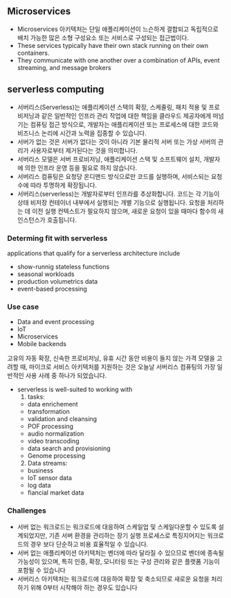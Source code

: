 ## Microservices

- Microservices 아키텍처는 단일 애플리케이션이 느슨하게 결합되고 독립적으로 배치 가능한 많은 소형 구성요소 또는 서비스로 구성되는 접근법이다.
- These services typically have their own stack running on their own containers.
- They communicate with one another over a combination of APIs, event streaming, and message brokers
 
 
 ## serverless computing
 
  - 서버리스(Serverless)는 애플리케이션 스택의 확장, 스케줄링, 패치 적용 및 프로비저닝과 같은 일반적인 인프라 관리 작업에 대한 책임을 클라우드 제공자에게 떠넘기는 컴퓨팅 접근 방식으로, 개발자는 애플리케이션 또는 프로세스에 대한 코드와 비즈니스 논리에 시간과 노력을 집중할 수 있습니다.
  - 서버가 없는 것은 서버가 없다는 것이 아니라 기본 물리적 서버 또는 가상 서버의 관리가 사용자로부터 제거된다는 것을 의미합니다.
  - 서버리스 모델은 서버 프로비저닝, 애플리케이션 스택 및 소프트웨어 설치, 개발자에 의한 인프라 운영 등을 필요로 하지 않습니다. 
  - 서버리스 컴퓨팅은 요청당 온디맨드 방식으로만 코드를 실행하며, 서비스되는 요청 수에 따라 투명하게 확장됩니다.
  - 서버리스(serverless)는 개발자로부터 인프라를 추상화합니다. 코드는 각 기능이 상태 비저장 컨테이너 내부에서 실행되는 개별 기능으로 실행됩니다. 요청을 처리하는 데 이전 실행 컨텍스트가 필요하지 않으며, 새로운 요청이 있을 때마다 함수의 새 인스턴스가 호출됩니다.


### Determing fit with serverless

applications that qualify for a serverless architecture include

- show-runnig stateless functions
- seasonal workloads
- production volumetrics data
- event-based processing

### Use case

- Data and event processing
- IoT
- Microservices
- Mobile backends

고유의 자동 확장, 신속한 프로비저닝, 유휴 시간 동안 비용이 들지 않는 가격 모델을 고려할 때, 마이크로 서비스 아키텍처를 지원하는 것은 오늘날 서버리스 컴퓨팅의 가장 일반적인 사용 사례 중 하나가 되었습니다.

- serverless is well-suited to working with
  1. tasks:
    - data enrichement
    - transformation
    - validation and cleansing
    - POF processing
    - audio normalization
    - video transcoding
    - data search and provisioning
    - Genome processing
  2. Data streams:
    - business
    - IoT sensor data
    - log data
    - fiancial market data

### Challenges

-  서버 없는 워크로드는 워크로드에 대응하여 스케일업 및 스케일다운할 수 있도록 설계되었지만, 기존 서버 환경을 관리하는 장기 실행 프로세스로 특징지어지는 워크로드의 경우 보다 단순하고 비용 효율적일 수 있습니다.
-  서버 없는 애플리케이션 아키텍처는 벤더에 따라 달라질 수 있으므로 벤더에 종속될 가능성이 있으며, 특히 인증, 확장, 모니터링 또는 구성 관리와 같은 플랫폼 기능이 포함될 수 있습니다
-  서버리스 아키텍처는 워크로드에 대응하여 확장 및 축소되므로 새로운 요청을 처리하기 위해 0부터 시작해야 하는 경우도 있습니다
